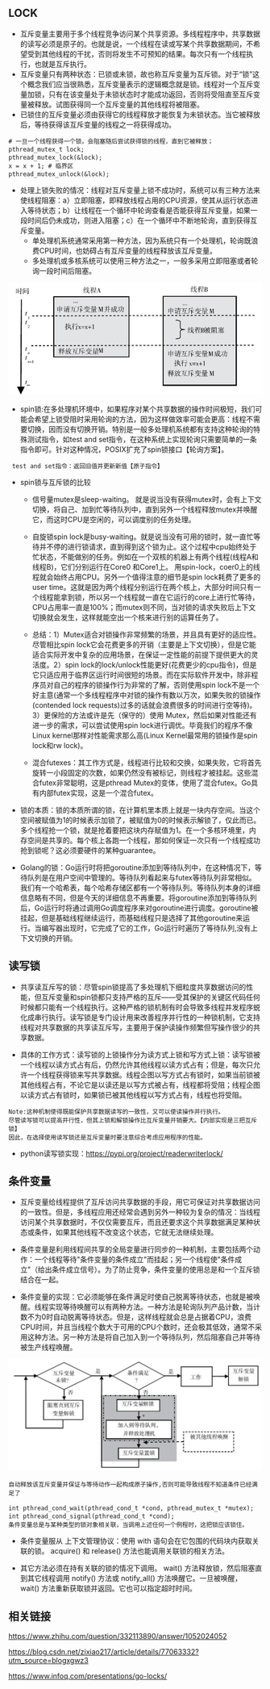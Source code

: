 

## LOCK

* 互斥变量主要用于多个线程竞争访问某个共享资源。多线程程序中，共享数据的读写必须是原子的。也就是说，一个线程在读或写某个共享数据期间，不希望受到其他线程的干扰，否则将发生不可预知的结果。每次只有一个线程执行，也就是互斥执行。
* 互斥变量只有两种状态：已锁或未锁，故也称互斥变量为互斥锁。对于“锁”这个概念我们应当很熟悉，互斥变量表示的逻辑概念就是锁。线程对一个互斥变量加锁，只有在该变量处于未锁状态时才能成功返回，否则将受阻直至互斥变量被释放。试图获得同一个互斥变量的其他线程将被阻塞。
* 已锁住的互斥变量必须由获得它的线程释放才能恢复为未锁状态。当它被释放后，等待获得该互斥变量的线程之一将获得成功。


```
# 一旦一个线程获得一个锁，会阻塞随后尝试获得锁的线程，直到它被释放；
pthread_mutex_t lock;
pthread_mutex_lock(&lock);
x = x + 1; # 临界区
pthread_mutex_unlock(&lock);
```

* 处理上锁失败的情况：线程对互斥变量上锁不成功时，系统可以有三种方法来使线程阻塞：a）立即阻塞，即释放线程占用的CPU资源，使其从运行状态进入等待状态；b）让线程在一个循环中轮询查看是否能获得互斥变量，如果一段时间后仍未成功，则进入阻塞；c）在一个循环中不断地轮询，直到获得互斥变量。
    * 单处理机系统通常采用第一种方法，因为系统只有一个处理机，轮询既浪费CPU时间，也妨碍占有互斥变量的线程释放该互斥变量。
    * 多处理机或多核系统可以使用三种方法之一，一般多采用立即阻塞或者轮询一段时间后阻塞。    

![avatar](static/1.jpg)

* spin锁:在多处理机环境中，如果程序对某个共享数据的操作时间极短，我们可能会希望上锁受阻时采用轮询的方法，因为这样做效率可能会更高：线程不需要切换，因而没有切换开销。特别是一般多处理机系统都有支持这种轮询的特殊测试指令，如test and set指令，在这种系统上实现轮询只需要简单的一条指令即可。针对这种情况，POSIX扩充了spin锁接口【轮询方案】。


```
 test and set指令：返回旧值并更新新值【原子指令】
```

* spin锁与互斥锁的比较

    * 信号量mutex是sleep-waiting。 就是说当没有获得mutex时，会有上下文切换，将自己、加到忙等待队列中，直到另外一个线程释放mutex并唤醒它，而这时CPU是空闲的，可以调度别的任务处理。
    * 自旋锁spin lock是busy-waiting。就是说当没有可用的锁时，就一直忙等待并不停的进行锁请求，直到得到这个锁为止。这个过程中cpu始终处于忙状态，不能做别的任务。例如在一个双核的机器上有两个线程(线程A和线程B)，它们分别运行在Core0 和Core1上。 用spin-lock，coer0上的线程就会始终占用CPU。另外一个值得注意的细节是spin lock耗费了更多的user time。这就是因为两个线程分别运行在两个核上，大部分时间只有一个线程能拿到锁，所以另一个线程就一直在它运行的core上进行忙等待，CPU占用率一直是100%；而mutex则不同，当对锁的请求失败后上下文切换就会发生，这样就能空出一个核来进行别的运算任务了。
    
    * 总结：1）Mutex适合对锁操作非常频繁的场景，并且具有更好的适应性。尽管相比spin lock它会花费更多的开销（主要是上下文切换），但是它能适合实际开发中复杂的应用场景，在保证一定性能的前提下提供更大的灵活度。2）spin lock的lock/unlock性能更好(花费更少的cpu指令)，但是它只适应用于临界区运行时间很短的场景。而在实际软件开发中，除非程序员对自己的程序的锁操作行为非常的了解，否则使用spin lock不是一个好主意(通常一个多线程程序中对锁的操作有数以万次，如果失败的锁操作(contended lock requests)过多的话就会浪费很多的时间进行空等待)。3）更保险的方法或许是先（保守的）使用 Mutex，然后如果对性能还有进一步的需求，可以尝试使用spin lock进行调优。毕竟我们的程序不像Linux kernel那样对性能需求那么高(Linux Kernel最常用的锁操作是spin lock和rw lock)。
    
    * 混合futexes：其工作方式是，线程进行比较和交换，如果失败，它将首先旋转一小段固定的次数，如果仍然没有被标记，则线程才被挂起。这些混合futex非常聪明，这是pthread Mutex的变体，使用了混合futex。Go具有内部futex实现，这是一个混合futex。
    
* 锁的本质：锁的本质所谓的锁，在计算机里本质上就是一块内存空间。当这个空间被赋值为1的时候表示加锁了，被赋值为0的时候表示解锁了，仅此而已。多个线程抢一个锁，就是抢着要把这块内存赋值为1。在一个多核环境里，内存空间是共享的。每个核上各跑一个线程，那如何保证一次只有一个线程成功抢到锁呢？这必须要硬件的某种guarantee。

* Golang的锁：Go运行时将把goroutine添加到等待队列中，在这种情况下，等待队列是在用户空间中管理的。等待队列看起来与futex等待队列非常相似。我们有一个哈希表，每个哈希存储区都有一个等待队列。等待队列本身的详细信息略有不同，但是今天的详细信息不再重要。将goroutine添加到等待队列后，Go运行时将通过调用Go调度程序来对goroutine进行调度。goroutine被挂起，但是基础线程继续运行，而基础线程只是选择了其他goroutine来运行。当编写器出现时，它完成了它的工作，Go运行时遍历了等待队列,没有上下文切换的开销。


## 读写锁

* 共享读互斥写的锁：尽管spin锁提高了多处理机下细粒度共享数据访问的性能，但互斥变量和spin锁都只支持严格的互斥——受其保护的关键区代码任何时候都只能有一个线程执行。这种严格的锁机制有时会导致多线程并发程序蜕化成串行执行。读写锁是专门设计用来改善程序并行性的一种锁机制，它支持线程对共享数据的共享读互斥写，主要用于保护读操作频繁但写操作很少的共享数据。

* 具体的工作方式：读写锁的上锁操作分为读方式上锁和写方式上锁：读写锁被一个线程以读方式占有后，仍然允许其他线程以读方式占有；但是，每次只允许一个线程获得锁来写共享数据。线程企图以写方式占有锁时，如果当前锁被其他线程占有，不论它是以读还是以写方式被占有，线程都将受阻；线程企图以读方式占有锁时，如果锁已被其他线程以写方式占有，线程也将受阻。

```
Note:这种机制使得既能保护共享数据读写的一致性，又可以使读操作并行执行。
尽管读写锁可以提高并行性，但其上锁和解锁操作比互斥变量开销要大。【内部实现是三把互斥锁】
因此，在选择使用读写锁还是互斥变量时要注意综合考虑应用程序的性能。
```

* python读写锁实现：https://pypi.org/project/readerwriterlock/ 

## 条件变量

* 互斥变量给线程提供了互斥访问共享数据的手段，用它可保证对共享数据访问的一致性。但是，多线程应用还经常会遇到另外一种较为复杂的情况：当线程访问某个共享数据时，不仅仅需要互斥，而且还要求这个共享数据满足某种状态或条件，如果其他线程不改变这个状态，它就无法继续处理。

* 条件变量是利用线程间共享的全局变量进行同步的一种机制，主要包括两个动作：一个线程等待"条件变量的条件成立"而挂起；另一个线程使"条件成立"（给出条件成立信号）。为了防止竞争，条件变量的使用总是和一个互斥锁结合在一起。


* 条件变量的实现：它必须能够在条件满足时使自己脱离等待状态，也就是被唤醒。线程实现等待唤醒可以有两种方法。一种方法是轮询队列产品计数，当计数不为0时自动脱离等待状态。但是，这样线程就会总是占据着CPU，浪费CPU时间，并且当线程个数大于可用的CPU个数时，还会极其低效，通常不采用这种方法。另一种方法是将自己加入到一个等待队列，然后阻塞自己并等待被生产线程唤醒。

![avatar](static/2.jpg)

```
自动释放该互斥变量并保证与等待动作一起构成原子操作,否则可能导致线程不知道条件已经满足了
```

```
int pthread_cond_wait(pthread_cond_t *cond, pthread_mutex_t *mutex);
int pthread_cond_signal(pthread_cond_t *cond);
条件变量总是与某种类型的锁对象相关联，当调用上述任何一个例程时，这把锁应该锁住。
```

* 条件变量服从 上下文管理协议：使用 with 语句会在它包围的代码块内获取关联的锁。 acquire() 和 release() 方法也能调用关联锁的相关方法。

* 其它方法必须在持有关联的锁的情况下调用。 wait() 方法释放锁，然后阻塞直到其它线程调用 notify() 方法或 notify_all() 方法唤醒它。一旦被唤醒， wait() 方法重新获取锁并返回。它也可以指定超时时间。

## 相关链接

https://www.zhihu.com/question/332113890/answer/1052024052

https://blog.csdn.net/zixiao217/article/details/77063332?utm_source=blogxgwz3

https://www.infoq.com/presentations/go-locks/